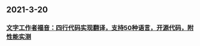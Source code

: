 
## 2021-3-20

### [文字工作者福音：四行代码实现翻译，支持50种语言，开源代码，附性能实测](https://juejin.cn/post/6940986438594854925)